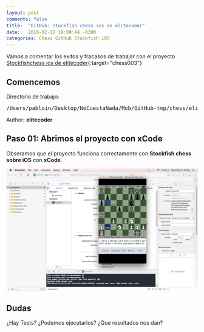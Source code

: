 ```yaml
---
layout: post
comments: false
title:  "GitHub: Stockfish chess ios de elitecoder"
date:   2016-02-12 19:08:44 -0300
categories: Chess GitHub Stockfish iOS
---
```

Vamos a comentar los exitos y fracasos de trabajar con el proyecto [Stockfishchess ios de elitecoder][github-chess-003-stockfishchess-ios]{:target="chess003"}


## Comencemos

Directorio de trabajo:

<pre>
/Users/pabloin/Desktop/NoCuestaNada/Mob/GitHub-tmp/chess/elitecoder/stockfishchess-ios
</pre>

Author: **elitecoder**


## Paso 01: Abrimos el proyecto con xCode


Obseramos que el proyecto funciona correctamente con **Stockfish chess sobre iOS** con **xCode**.

![importacion paso1 screenshot](/assets/post_003_chess-link-001.png)


## Dudas

¿Hay Tests? ¿Podemos ejecutarlos? ¿Que resultados nos dan?




[github-chess-001-droidfish]:                https://github.com/peterosterlund2/droidfish
[github-chess-002-droidfishchess_android]:   https://github.com/elitecoder/droidfishchess_android
[github-chess-003-stockfishchess-ios]:       https://github.com/elitecoder/stockfishchess-ios
[github-chess-004-stockfishchess-android]:   https://github.com/mqprichard/stockfishchess-android
